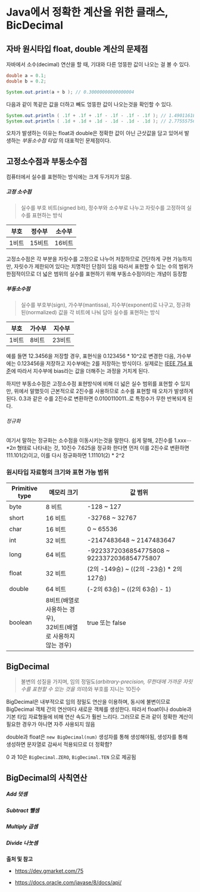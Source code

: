 # Java에서 정확한 계산을 위한 클래스, BicDecimal

## 자바 원시타입 float, double 계산의 문제점

자바에서 소수(decimal) 연산을 할 때, 기대와 다른 엉뚱한 값이 나오는 걸 볼 수 있다.

```java
double a = 0.1;
double b = 0.2;

System.out.print(a + b ); // 0.30000000000000004
```

다음과 같이 똑같은 값을 더하고 빼도 엉뚱한 값이 나오는것을 확인할 수 있다.

```java
System.out.println ( .1f + .1f + .1f - .1f - .1f - .1f ); // 1.4901161E-8
System.out.println ( .1d + .1d + .1d - .1d - .1d - .1d ); // 2.7755575615628914E-17
```

오차가 발생하는 이유는 float과 double은 정확한 값이 아닌 근삿값을 담고 있어서 발생하는 *부동소수점 타입* 의 대표적인 문제점이다.

## 고정소수점과 부동소수점

컴퓨터에서 실수를 표현하는 방식에는 크게 두가지가 있음.

##### 고정 소수점

>  실수를 부호 비트(signed bit), 정수부와 소수부로 나누고 자릿수를 고정하여 실수를 표현하는 방식

| 부호  | 정수부 | 소수부 |
| ----- | ------ | ------ |
| 1비트 | 15비트 | 16비트 |

고정소수점은 각 부분을 자릿수를 고정으로 나누어 저장하므로 간단하게 구현 가능하지만, 자릿수가 제한되어 있다는 치명적인 단점이 있음 따라서 표현할 수 있는 수의 범위가 한점적이므로 더 넓은 범위의 실수를 표현하기 위해 부동소수점이라는 개념이 등장함

##### 부동소수점 

> 실수를 부호부(sign), 가수부(mantissa), 지수부(exponent)로 나구고, 정규화된(normalized) 값을 각 비트에 나눠 담아 실수를 표현하는 방식

| 부호  | 가수부 | 지수부 |
| ----- | ------ | ------ |
| 1비트 | 8비트  | 23비트 |

예를 들면 12.3456을 저장할 경우, 표현식을 0.123456 * 10^2로 변경한 다음, 가수부에는 0.123456을 저장하고 지수부에는 2를 저장하는 방식이다. 실제로는 [IEEE 754 표준](https://en.wikipedia.org/wiki/IEEE_754)에 따라서 지수부에 bias라는 값을 더해주는 과정을 거치게 된다. <br/>

하지만 부동소수점은 고정소수점 표현방식에 비해 더 넓은 실수 범위를 표현할 수 있지만, 위에서 말했듯이 근본적으로 2진수를 사용하므로 소수를 표현할 때 오차가 발생하게 된다. 0.3과 같은 수를 2진수로 변환하면 0.0100110011..로 특정수가 무한 반복되게 된다.

###### 정규화

여기서 말하는 정규화는 소수점을 이동시키는것을 말한다. 쉽게 말해, 2진수를 1.xxx⋯*2𝑛 형태로 나타내는 것, 10진수 7.625을 정규화 한다면 먼저 이를 2진수로 변환하면 111.101(2)이고, 이를 다시 정규화하면 1.11101(2) * 2^2



### 원시타입 자료형의 크기와 표현 가능 범위

| Primitive type | 메모리 크기                                                  | 값 범위                                    |
| -------------- | ------------------------------------------------------------ | ------------------------------------------ |
| byte           | 8 비트                                                       | -128 ~ 127                                 |
| short          | 16 비트                                                      | -32768 ~ 32767                             |
| char           | 16 비트                                                      | 0 ~ 65536                                  |
| int            | 32 비트                                                      | -2147483648 ~ 2147483647                   |
| long           | 64 비트                                                      | -9223372036854775808 ~ 9223372036854775807 |
| float          | 32 비트                                                      | (2의 -149승) ~ ((2의 -23승) * 2의 127승)   |
| double         | 64 비트                                                      | (-2의 63승) ~ ((2의 63승) - 1)             |
| boolean        | 8비트(배열로 사용하는 경우), <br/>32비트(배열로 사용하지 않는 경우) | true 또는 false                            |



## BigDecimal

> 불변의 성질을 가지며, 임의 정밀도(*arbitrary-precision, 무한대에 가까운 자릿수를 표현할 수 있는 것을 의미*)와 부호를 지니는 10진수

BigDecimal은 내부적으로 임의 정밀도 연산을 이용하며, 동시에 불변이므로 BigDecimal 객체 간의 연산마다 새로운 객체를 생성한다. 따라서 float이나 double과 기본 타입 자료형들에 비해 연산 속도가 훨씬 느리다. 그러므로 돈과 같이 정확한 계산이 필요한 경우가 아니면 자주 사용되지 않음



double과 float은 `new BigDecimal(num)` 생성자를 통해 생성해야됨, 생성자를 통해 생성하면 문자열로 감싸서 적용되므로 더 정확함?



0 과 10은 `BigDecimal.ZERO`, `BigDecimal.TEN` 으로 제공됨



## BigDecimal의 사칙연산

##### Add 덧셈

##### Subtract 뺄셈

##### Multiply 곱셈

##### Divide 나눗셈



**출처 및 참고**

- https://dev.gmarket.com/75

- https://docs.oracle.com/javase/8/docs/api/